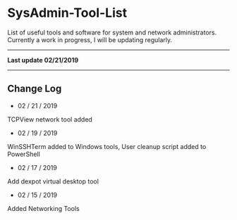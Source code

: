 # SysAdmin-Tool-List
List of useful tools and software for system and network administrators. Currently a work in progress, I will be updating regularly.  



----

**Last update 02/21/2019**

----

## Change Log

* 02 / 21 / 2019 

TCPView network tool added 


* 02 / 19 / 2019 

WinSSHTerm added to Windows tools, User cleanup script added to PowerShell

* 02 / 17 / 2019 

Add dexpot virtual desktop tool

* 02 / 15 / 2019 

Added Networking Tools 


